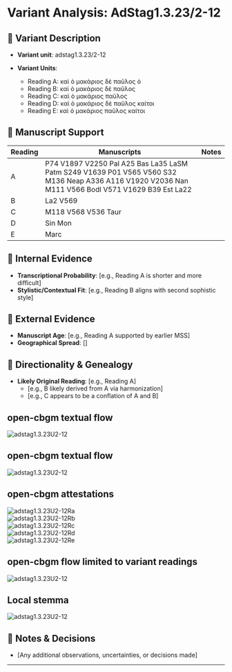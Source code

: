 # Variant Analysis: AdStag1.3.23/2-12

## 📌 Variant Description
- **Variant unit**: adstag1.3.23/2-12

- **Variant Units**: 
  - Reading A: καὶ ὁ μακάριος δὲ παῦλος ὁ
  - Reading B: καὶ ὁ μακάριος δὲ παῦλος
  - Reading C: καὶ ὁ μακάριος παῦλος
  - Reading D: καὶ ὁ μακάριος δὲ παῦλος καίτοι
  - Reading E: καὶ ὁ μακάριος παῦλος καίτοι

## 🧬 Manuscript Support
| Reading | Manuscripts | Notes |
|--------|-------------|-------|
| A      | P74 V1897 V2250 Pal A25 Bas La35 LaSM Patm S249 V1639 P01 V565 V560 S32 M136 Neap A336 A116 V1920 V2036 Nan M111 V566 Bodl V571 V1629 B39 Est La22 |  |
| B      | La2 V569  |  |
| C      |  M118 V568 V536 Taur |  |
| D      |  Sin Mon |  |
| E      |  Marc |  |


## 🧠 Internal Evidence
- **Transcriptional Probability**: [e.g., Reading A is shorter and more difficult]
- **Stylistic/Contextual Fit**: [e.g., Reading B aligns with second sophistic style]

## 🧭 External Evidence
- **Manuscript Age**: [e.g., Reading A supported by earlier MSS]
- **Geographical Spread**: []

## 🔄 Directionality & Genealogy
- **Likely Original Reading**: [e.g., Reading A]
  - [e.g., B likely derived from A via harmonization]
  - [e.g., C appears to be a conflation of A and B]
## open-cbgm textual flow ##
![adstag1.3.23U2-12](flow/adstag1.3.23U2-12-textual-flow.svg "adstag1.3.23U2-12")
## open-cbgm textual flow ##
![adstag1.3.23U2-12](flow/adstag1.3.23U2-12-textual-flow.svg "adstag1.3.23U2-12")
## open-cbgm attestations ##
![adstag1.3.23U2-12Ra](attestations/adstag1.3.23U2-12Ra-coherence-attestations.svg "adstag1.3.23U2-12Ra")      
![adstag1.3.23U2-12Rb](attestations/adstag1.3.23U2-12Rb-coherence-attestations.svg "adstag1.3.23U2-12Rb")      
![adstag1.3.23U2-12Rc](attestations/adstag1.3.23U2-12Rc-coherence-attestations.svg "adstag1.3.23U2-12Rc")      
![adstag1.3.23U2-12Rd](attestations/adstag1.3.23U2-12Rd-coherence-attestations.svg "adstag1.3.23U2-12Rd")      
![adstag1.3.23U2-12Re](attestations/adstag1.3.23U2-12Re-coherence-attestations.svg "adstag1.3.23U2-12Re")      
## open-cbgm flow limited to variant readings ##
![adstag1.3.23U2-12](variants/adstag1.3.23U2-12-coherence-variants.svg "adstag1.3.23U2-12")
## Local stemma ##
![adstag1.3.23U2-12](local/adstag1.3.23U2-12-local-stemma.svg "adstag1.3.23U2-12")

## 📝 Notes & Decisions
- [Any additional observations, uncertainties, or decisions made]

---